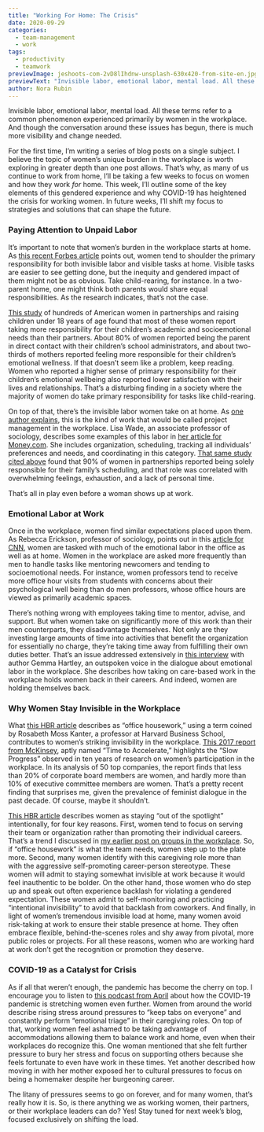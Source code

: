 ```yaml
---
title: "Working For Home: The Crisis"
date: 2020-09-29
categories:
  - team-management
  - work
tags:
  - productivity
  - teamwork
previewImage: jeshoots-com-2vD8lIhdnw-unsplash-630x420-from-site-en.jpg
previewText: "Invisible labor, emotional labor, mental load. All these terms refer to a common phenomenon experienced primarily by women in the workplace. And though the conversation around these issues has begun, there is much more visibility and change needed."
author: Nora Rubin
---
```

Invisible labor, emotional labor, mental load. All these terms refer to a common phenomenon experienced primarily by women in the workplace. And though the conversation around these issues has begun, there is much more visibility and change needed.

For the first time, I’m writing a series of blog posts on a single subject. I believe the topic of women’s unique burden in the workplace is worth exploring in greater depth than one post allows. That’s why, as many of us continue to work from home, I’ll be taking a few weeks to focus on women and how they work _for_ home. This week, I’ll outline some of the key elements of this gendered experience and why COVID-19 has heightened the crisis for working women. In future weeks, I’ll shift my focus to strategies and solutions that can shape the future.

### **Paying Attention to Unpaid Labor**

It’s important to note that women’s burden in the workplace starts at home. As [this recent Forbes article](https://www.forbes.com/sites/civicnation/2020/04/08/womens-new-pandemic-related-realities-magnify-the-inequities-in-our-systems-and-families/#696059f31ef7) points out, women tend to shoulder the primary responsibility for both invisible labor and visible tasks at home. Visible tasks are easier to see getting done, but the inequity and gendered impact of them might not be as obvious. Take child-rearing, for instance. In a two-parent home, one might think both parents would share equal responsibilities. As the research indicates, that’s not the case.

[This study](https://www.sciencedaily.com/releases/2019/01/190122092857.htm) of hundreds of American women in partnerships and raising children under 18 years of age found that most of these women report taking more responsibility for their children’s academic and socioemotional needs than their partners. About 80% of women reported being the parent in direct contact with their children’s school administrators, and about two-thirds of mothers reported feeling more responsible for their children’s emotional wellness. If that doesn’t seem like a problem, keep reading. Women who reported a higher sense of primary responsibility for their children’s emotional wellbeing also reported lower satisfaction with their lives and relationships. That’s a disturbing finding in a society where the majority of women do take primary responsibility for tasks like child-rearing.

On top of that, there’s the invisible labor women take on at home. As [one author explains](https://www.forbes.com/sites/rachelcarrell/2019/08/15/lets-share-womens-mental-load/#3430435a6bd6), this is the kind of work that would be called project management in the workplace. Lisa Wade, an associate professor of sociology, describes some examples of this labor in [her article for Money.com](https://money.com/women-work-home-gender-gap/). She includes organization, scheduling, tracking all individuals’ preferences and needs, and coordinating in this category. [That same study cited above](https://www.sciencedaily.com/releases/2019/01/190122092857.htm) found that 90% of women in partnerships reported being solely responsible for their family’s scheduling, and that role was correlated with overwhelming feelings, exhaustion, and a lack of personal time.

That’s all in play even before a woman shows up at work.

### **Emotional Labor at Work**

Once in the workplace, women find similar expectations placed upon them. As Rebecca Erickson, professor of sociology, points out in this [article for CNN](https://money.cnn.com/2017/10/18/pf/women-emotional-labor/index.html), women are tasked with much of the emotional labor in the office as well as at home. Women in the workplace are asked more frequently than men to handle tasks like mentoring newcomers and tending to socioemotional needs. For instance, women professors tend to receive more office hour visits from students with concerns about their psychological well being than do men professors, whose office hours are viewed as primarily academic spaces.

There’s nothing wrong with employees taking time to mentor, advise, and support. But when women take on significantly more of this work than their men counterparts, they disadvantage themselves. Not only are they investing large amounts of time into activities that benefit the organization for essentially no charge, they’re taking time away from fulfilling their own duties better. That’s an issue addressed extensively in [this interview](https://www.forbes.com/sites/melodywilding/2018/06/06/dont-be-the-office-mom-how-emotional-labor-affects-womens-careers/#6c4fad021103) with author Gemma Hartley, an outspoken voice in the dialogue about emotional labor in the workplace. She describes how taking on care-based work in the workplace holds women back in their careers. And indeed, women are holding themselves back.

### **Why Women Stay Invisible in the Workplace**

What [this HBR article](https://hbr.org/2015/04/office-housework-gets-in-womens-way) describes as “office housework,” using a term coined by Rosabeth Moss Kanter, a professor at Harvard Business School, contributes to women’s striking invisibility in the workplace. [This 2017 report from McKinsey](https://www.mckinsey.com/~/media/mckinsey/featured%20insights/women%20matter/women%20matter%20ten%20years%20of%20insights%20on%20the%20importance%20of%20gender%20diversity/women-matter-time-to-accelerate-ten-years-of-insights-into-gender-diversity.pdf), aptly named “Time to Accelerate,” highlights the “Slow Progress” observed in ten years of research on women’s participation in the workplace. In its analysis of 50 top companies, the report finds that less than 20% of corporate board members are women, and hardly more than 10% of executive committee members are women. That’s a pretty recent finding that surprises me, given the prevalence of feminist dialogue in the past decade. Of course, maybe it shouldn’t.

[This HBR article](https://hbr.org/2018/08/why-women-stay-out-of-the-spotlight-at-work) describes women as staying “out of the spotlight” intentionally, for four key reasons. First, women tend to focus on serving their team or organization rather than promoting their individual careers. That’s a trend I discussed in [my earlier post on groups in the workplace](https://pyrus.com/en/blog/solitude-or-collaboration-productivity-in-individuals-and-groups). So, if “office housework” is what the team needs, women step up to the plate more. Second, many women identify with this caregiving role more than with the aggressive self-promoting career-person stereotype. These women will admit to staying somewhat invisible at work because it would feel inauthentic to be bolder. On the other hand, those women who do step up and speak out often experience backlash for violating a gendered expectation. These women admit to self-monitoring and practicing “intentional invisibility” to avoid that backlash from coworkers. And finally, in light of women’s tremendous invisible load at home, many women avoid risk-taking at work to ensure their stable presence at home. They often embrace flexible, behind-the-scenes roles and shy away from pivotal, more public roles or projects. For all these reasons, women who are working hard at work don’t get the recognition or promotion they deserve.

### **COVID-19 as a Catalyst for Crisis**

As if all that weren’t enough, the pandemic has become the cherry on top. I encourage you to listen to [this podcast from April](https://hbr.org/podcast/2020/04/were-beyond-stretched) about how the COVID-19 pandemic is stretching women even further. Women from around the world describe rising stress around pressures to “keep tabs on everyone” and constantly perform “emotional triage” in their caregiving roles. On top of that, working women feel ashamed to be taking advantage of accommodations allowing them to balance work and home, even when their workplaces do recognize this. One woman mentioned that she felt further pressure to bury her stress and focus on supporting others because she feels fortunate to even have work in these times. Yet another described how moving in with her mother exposed her to cultural pressures to focus on being a homemaker despite her burgeoning career.

The litany of pressures seems to go on forever, and for many women, that’s really how it is. So, is there anything we as working women, their partners, or their workplace leaders can do? Yes! Stay tuned for next week’s blog, focused exclusively on shifting the load.